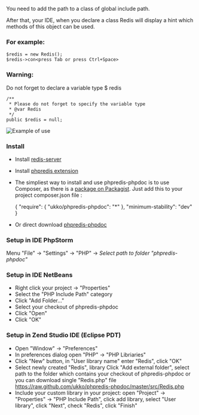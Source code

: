 You need to add the path to a class of global include path.

After that, your IDE, when you declare a class Redis will display a hint which methods of this object can be used.

### For example:

    $redis = new Redis();
    $redis->con<press Tab or press Ctrl+Space>

### Warning:

Do not forget to declare a variable type $ redis

    /**
     * Please do not forget to specify the variable type
     * @var Redis
     */
    public $redis = null;

![Example of use](https://github.com/ukko/phpredis-phpdoc/raw/master/redisphp.png)

### Install

 * Install [redis-server](http://redis.io/download)
 * Install [phpredis extension](https://github.com/nicolasff/phpredis)
 * The simpliest way to install and use phpredis-phpdoc is to use Composer, as there is a [package on Packagist](https://packagist.org/packages/ukko/phpredis-phpdoc). Just add this to your project composer.json file :

    {
        "require": {
            "ukko/phpredis-phpdoc": "*"
        },
        "minimum-stability": "dev"
    }

 * Or direct download [phpredis-phpdoc](https://github.com/ukko/phpredis-phpdoc/tarball/master)

### Setup in IDE PhpStorm

 Menu "File" -> "Settings" -> "PHP" -> _Select path to folder "phpredis-phpdoc"_

### Setup in IDE NetBeans

 * Right click your project -> "Properties"
 * Select the "PHP Include Path" category
 * Click "Add Folder..."
 * Select your checkout of phpredis-phpdoc
 * Click "Open"
 * Click "OK"

### Setup in Zend Studio IDE (Eclipse PDT)

 * Open "Window" -> "Preferences"
 * In preferences dialog open "PHP" -> "PHP Libriaries"
 * Click "New" button, in "User library name" enter "Redis", click "OK"
 * Select newly created "Redis", library Click "Add external folder", select path to the folder which contains your checkout of phpredis-phpdoc or you can download single "Redis.php" file https://raw.github.com/ukko/phpredis-phpdoc/master/src/Redis.php
 * Include your custom library in your project: open "Project" -> "Properties" -> "PHP Include Path", click add library, select "User library", click "Next", check "Redis", click "Finish"

